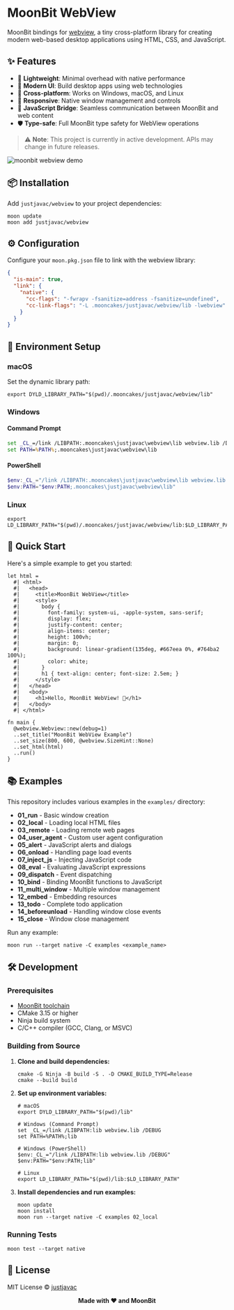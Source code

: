 # MoonBit WebView

MoonBit bindings for [webview](https://github.com/webview/webview), a tiny
cross-platform library for creating modern web-based desktop applications using
HTML, CSS, and JavaScript.

## ✨ Features

- 🚀 **Lightweight**: Minimal overhead with native performance
- 🎨 **Modern UI**: Build desktop apps using web technologies
- 🔄 **Cross-platform**: Works on Windows, macOS, and Linux
- 📱 **Responsive**: Native window management and controls
- 🔌 **JavaScript Bridge**: Seamless communication between MoonBit and web
  content
- 🛡️ **Type-safe**: Full MoonBit type safety for WebView operations

> ⚠️ **Note**: This project is currently in active development. APIs may change
> in future releases.

![moonbit webview demo](https://dl.deno.js.cn/moonbit-webview.png)

## 📦 Installation

Add `justjavac/webview` to your project dependencies:

```shell
moon update
moon add justjavac/webview
```

## ⚙️ Configuration

Configure your `moon.pkg.json` file to link with the webview library:

```json
{
  "is-main": true,
  "link": {
    "native": {
      "cc-flags": "-fwrapv -fsanitize=address -fsanitize=undefined",
      "cc-link-flags": "-L .mooncakes/justjavac/webview/lib -lwebview"
    }
  }
}
```

## 🔧 Environment Setup

### macOS

Set the dynamic library path:

```shell
export DYLD_LIBRARY_PATH="$(pwd)/.mooncakes/justjavac/webview/lib"
```

### Windows

#### Command Prompt

```bat
set _CL_=/link /LIBPATH:.mooncakes\justjavac\webview\lib webview.lib /DEBUG
set PATH=%PATH%;.mooncakes\justjavac\webview\lib
```

#### PowerShell

```powershell
$env:_CL_="/link /LIBPATH:.mooncakes\justjavac\webview\lib webview.lib /DEBUG"
$env:PATH="$env:PATH;.mooncakes\justjavac\webview\lib"
```

### Linux

```shell
export LD_LIBRARY_PATH="$(pwd)/.mooncakes/justjavac/webview/lib:$LD_LIBRARY_PATH"
```

## 🚀 Quick Start

Here's a simple example to get you started:

```moonbit
let html =
  #| <html>
  #|   <head>
  #|     <title>MoonBit WebView</title>
  #|     <style>
  #|       body { 
  #|         font-family: system-ui, -apple-system, sans-serif;
  #|         display: flex;
  #|         justify-content: center;
  #|         align-items: center;
  #|         height: 100vh;
  #|         margin: 0;
  #|         background: linear-gradient(135deg, #667eea 0%, #764ba2 100%);
  #|         color: white;
  #|       }
  #|       h1 { text-align: center; font-size: 2.5em; }
  #|     </style>
  #|   </head>
  #|   <body>
  #|     <h1>Hello, MoonBit WebView! 🌙</h1>
  #|   </body>
  #| </html>

fn main {
  @webview.Webview::new(debug=1)
  ..set_title("MoonBit WebView Example")
  ..set_size(800, 600, @webview.SizeHint::None)
  ..set_html(html)
  ..run()
}
```

## 📚 Examples

This repository includes various examples in the `examples/` directory:

- **01_run** - Basic window creation
- **02_local** - Loading local HTML files
- **03_remote** - Loading remote web pages
- **04_user_agent** - Custom user agent configuration
- **05_alert** - JavaScript alerts and dialogs
- **06_onload** - Handling page load events
- **07_inject_js** - Injecting JavaScript code
- **08_eval** - Evaluating JavaScript expressions
- **09_dispatch** - Event dispatching
- **10_bind** - Binding MoonBit functions to JavaScript
- **11_multi_window** - Multiple window management
- **12_embed** - Embedding resources
- **13_todo** - Complete todo application
- **14_beforeunload** - Handling window close events
- **15_close** - Window close management

Run any example:

```shell
moon run --target native -C examples <example_name>
```

## 🛠️ Development

### Prerequisites

- [MoonBit toolchain](https://www.moonbitlang.com/)
- CMake 3.15 or higher
- Ninja build system
- C/C++ compiler (GCC, Clang, or MSVC)

### Building from Source

1. **Clone and build dependencies:**
   ```shell
   cmake -G Ninja -B build -S . -D CMAKE_BUILD_TYPE=Release
   cmake --build build
   ```

2. **Set up environment variables:**
   ```shell
   # macOS
   export DYLD_LIBRARY_PATH="$(pwd)/lib"

   # Windows (Command Prompt)
   set _CL_=/link /LIBPATH:lib webview.lib /DEBUG
   set PATH=%PATH%;lib

   # Windows (PowerShell)
   $env:_CL_="/link /LIBPATH:lib webview.lib /DEBUG"
   $env:PATH="$env:PATH;lib"

   # Linux
   export LD_LIBRARY_PATH="$(pwd)/lib:$LD_LIBRARY_PATH"
   ```

3. **Install dependencies and run examples:**
   ```shell
   moon update
   moon install
   moon run --target native -C examples 02_local
   ```

### Running Tests

```shell
moon test --target native
```

## 📄 License

MIT License © [justjavac](https://github.com/justjavac)

<div align="center">
  <strong>Made with ❤️ and MoonBit</strong>
</div>
